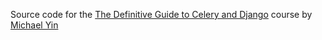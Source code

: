 Source code for the [The Definitive Guide to Celery and Django](https://testdriven.io/courses/django-celery/) course by [Michael Yin](https://github.com/michael-yin/)
